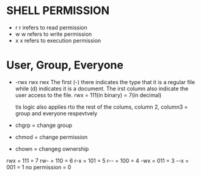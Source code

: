 # SHELL PERMISSION
- r
	r irefers to read permission
- w
	w refers to write permission
- x
	x refers to execution permission

# User, Group, Everyone
- -rwx rwx rwx
	The first (-) there indicates the type that it is a regular file while (d) indicates it is a document.
	The irst column also indicate the user access to the file. rwx = 111(in binary) = 7(in decimal)

	tis logic also applies rto the rest of the colums, column 2, column3 = group and everyone respevtvely

- chgrp = change group
- chmod = change permission
- chown = changeg ownership

rwx = 111 = 7
rw- = 110 = 6
r-x = 101 = 5
r-- = 100 = 4
-wx = 011 = 3
--x = 001 = 1
no permission = 0 
